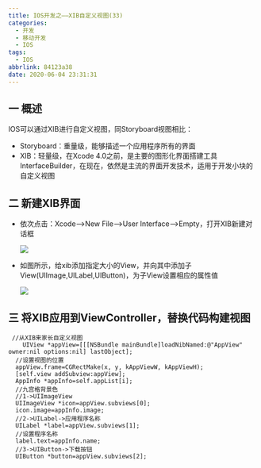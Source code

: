 ```yaml
---
title: IOS开发之——XIB自定义视图(33)
categories:
  - 开发
  - 移动开发
  - IOS
tags:
  - IOS
abbrlink: 84123a38
date: 2020-06-04 23:31:31
---
```

## 一 概述

IOS可以通过XIB进行自定义视图，同Storyboard视图相比：

* Storyboard：重量级，能够描述一个应用程序所有的界面
* XIB：轻量级，在Xcode 4.0之前，是主要的图形化界面搭建工具InterfaceBuilder，在现在，依然是主流的界面开发技术，适用于开发小块的自定义视图

<!--more-->

## 二 新建XIB界面

* 依次点击：Xcode——>New File——>User Interface——>Empty，打开XIB新建对话框

  ![][1]
  
* 如图所示，给xib添加指定大小的View，并向其中添加子View(UIImage,UILabel,UIButton)，为子View设置相应的属性值

  ![][2]

##  三 将XIB应用到ViewController，替换代码构建视图

```
 //从XIB来家长自定义视图
	UIView *appView=[[[NSBundle mainBundle]loadNibNamed:@"AppView" owner:nil options:nil] lastObject];
  //设置视图的位置
  appView.frame=CGRectMake(x, y, kAppViewW, kAppViewH);
  [self.view addSubview:appView];
  AppInfo *appInfo=self.appList[i];
  //九宫格背景色
  //1->UIImageView
  UIImageView *icon=appView.subviews[0];
  icon.image=appInfo.image;
  //2->UILabel->应用程序名称
  UILabel *label=appView.subviews[1];
  //设置程序名称
  label.text=appInfo.name;
  //3->UIButton->下载按钮
  UIButton *button=appView.subviews[2];
```



[1]:https://images.pgzxc.com//ios-xib-new-dialog.png
[2]:https://images.pgzxc.com//ios-xlb-add-view-property.png
